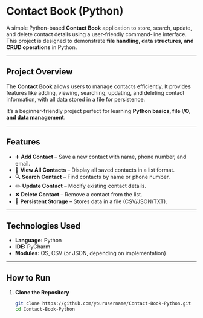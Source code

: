 # Contact Book (Python)

A simple Python-based **Contact Book** application to store, search, update, and delete contact details using a user-friendly command-line interface.  
This project is designed to demonstrate **file handling, data structures, and CRUD operations** in Python.

---

##  Project Overview
The **Contact Book** allows users to manage contacts efficiently. It provides features like adding, viewing, searching, updating, and deleting contact information, with all data stored in a file for persistence.  

It’s a beginner-friendly project perfect for learning **Python basics, file I/O, and data management**.

---

##  Features
- ➕ **Add Contact** – Save a new contact with name, phone number, and email.  
- 📜 **View All Contacts** – Display all saved contacts in a list format.  
- 🔍 **Search Contact** – Find contacts by name or phone number.  
- ✏️ **Update Contact** – Modify existing contact details.  
- ❌ **Delete Contact** – Remove a contact from the list.  
- 💾 **Persistent Storage** – Stores data in a file (CSV/JSON/TXT).

---

##  Technologies Used
- **Language:** Python  
- **IDE:** PyCharm  
- **Modules:** OS, CSV (or JSON, depending on implementation)

---

##  How to Run
1. **Clone the Repository**
   ```bash
   git clone https://github.com/yourusername/Contact-Book-Python.git
   cd Contact-Book-Python
